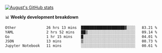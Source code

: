 
[![August's GitHub stats](https://github-readme-stats.vercel.app/api?username=zou-weidong&show_icons=true&theme=radical)](https://github.com/zou-weidong)


📊 **Weekly development breakdown**
<!--START_SECTION:waka-->

```txt
Other              26 hrs 13 mins  ████████████████████▓░░░░   83.21 %
YAML               2 hrs 52 mins   ██▒░░░░░░░░░░░░░░░░░░░░░░   09.14 %
Go                 1 hr 15 mins    █░░░░░░░░░░░░░░░░░░░░░░░░   04.01 %
JSON               13 mins         ▒░░░░░░░░░░░░░░░░░░░░░░░░   00.73 %
Jupyter Notebook   11 mins         ░░░░░░░░░░░░░░░░░░░░░░░░░   00.61 %
```

<!--END_SECTION:waka-->
